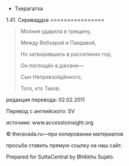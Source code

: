 









* Тхерагатха


1\.41\. Сириваддха
\=\=\=\=\=\=\=\=\=\=\=\=\=\=\=\=




> Молния ударила в трещину,  
> 
> Между Вебхарой и Пандавой,  
> 
> Но затворившись в расселинах гор,  
> 
> Он поглощён в джхане—  
> 
> Сын Непревзойдённого,  
> 
> Того, кто Таков\.



редакция перевода: 02\.02\.2011


Перевод с английского: SV


источник: www\.accesstoinsight\.org


© theravada\.ru—при копировании материалов


просьба ставить прямую ссылку на наш сайт\.


Prepared for SuttaCentral by Bhikkhu Sujato\.






